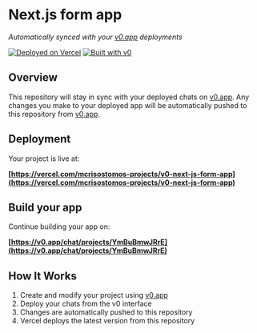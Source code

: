 # Next.js form app

*Automatically synced with your [v0.app](https://v0.app) deployments*

[![Deployed on Vercel](https://img.shields.io/badge/Deployed%20on-Vercel-black?style=for-the-badge&logo=vercel)](https://vercel.com/mcrisostomos-projects/v0-next-js-form-app)
[![Built with v0](https://img.shields.io/badge/Built%20with-v0.app-black?style=for-the-badge)](https://v0.app/chat/projects/YmBuBmwJRrE)

## Overview

This repository will stay in sync with your deployed chats on [v0.app](https://v0.app).
Any changes you make to your deployed app will be automatically pushed to this repository from [v0.app](https://v0.app).

## Deployment

Your project is live at:

**[https://vercel.com/mcrisostomos-projects/v0-next-js-form-app](https://vercel.com/mcrisostomos-projects/v0-next-js-form-app)**

## Build your app

Continue building your app on:

**[https://v0.app/chat/projects/YmBuBmwJRrE](https://v0.app/chat/projects/YmBuBmwJRrE)**

## How It Works

1. Create and modify your project using [v0.app](https://v0.app)
2. Deploy your chats from the v0 interface
3. Changes are automatically pushed to this repository
4. Vercel deploys the latest version from this repository
